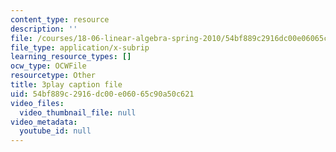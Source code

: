 ```yaml
---
content_type: resource
description: ''
file: /courses/18-06-linear-algebra-spring-2010/54bf889c2916dc00e06065c90a50c621_UCc9q_cAhho.srt
file_type: application/x-subrip
learning_resource_types: []
ocw_type: OCWFile
resourcetype: Other
title: 3play caption file
uid: 54bf889c-2916-dc00-e060-65c90a50c621
video_files:
  video_thumbnail_file: null
video_metadata:
  youtube_id: null
---
```

